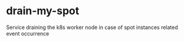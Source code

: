 # drain-my-spot
Service draining the k8s worker node in case of spot instances related event occurrence  
